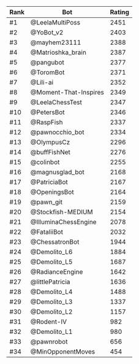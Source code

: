 Rank|Bot|Rating
---|---|---
#1|@LeelaMultiPoss|2451
#2|@YoBot_v2|2403
#3|@mayhem23111|2388
#4|@Matrioshka_brain|2387
#5|@pangubot|2377
#6|@ToromBot|2371
#7|@Lili-ai|2352
#8|@Moment-That-Inspires|2349
#9|@LeelaChessTest|2347
#10|@PetersBot|2346
#11|@RaspFish|2337
#12|@pawnocchio_bot|2334
#13|@OlympusCz|2296
#14|@buffFishNet|2276
#15|@colinbot|2255
#16|@magnusglad_bot|2168
#17|@PatriciaBot|2167
#18|@OpeningsBot|2164
#19|@pawn_git|2159
#20|@Stockfish-MEDIUM|2154
#21|@IlluminaChessEngine|2078
#22|@FataliiBot|2032
#23|@ChessatronBot|1944
#24|@Demolito_L6|1884
#25|@Demolito_L5|1687
#26|@RadianceEngine|1642
#27|@littlePatricia|1636
#28|@Demolito_L4|1488
#29|@Demolito_L3|1337
#30|@Demolito_L2|1157
#31|@Rodent-IV|982
#32|@Demolito_L1|980
#33|@pawnrobot|656
#34|@MinOpponentMoves|454
